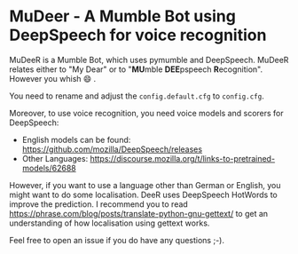 # MuDeer - A Mumble Bot using DeepSpeech for voice recognition

MuDeeR is a Mumble Bot, which uses pymumble and DeepSpeech.
MuDeeR relates either to "My Dear" or to "**MU**mble **DEE**pspeech **R**ecognition". However you whish :smile: .

You need to rename and adjust the `config.default.cfg` to `config.cfg`.

Moreover, to use voice recognition, you need voice models and scorers for DeepSpeech:
* English models can be found: https://github.com/mozilla/DeepSpeech/releases
* Other Languages: https://discourse.mozilla.org/t/links-to-pretrained-models/62688 

However, if you want to use a language other than German or English, you might want to do some localisation.
DeeR uses DeepSpeech HotWords to improve the prediction.
I recommend you to read https://phrase.com/blog/posts/translate-python-gnu-gettext/ to get an understanding of how localisation using gettext works.

Feel free to open an issue if you do have any questions ;-).  
